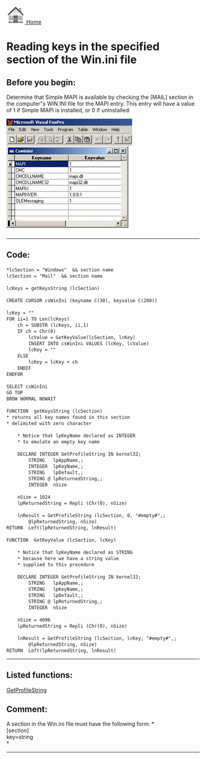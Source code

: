 [<img src="../images/home.png"> Home ](https://github.com/VFPX/Win32API)  

# Reading keys in the specified section of the Win.ini file

## Before you begin:
Determine that Simple MAPI is available by checking the [MAIL] section in the computer"s WIN.INI file for the MAPI entry. This entry will have a value of 1 if Simple MAPI is installed, or 0 if uninstalled:  

![](../images/mapiavail.jpg)  
  
***  


## Code:
```foxpro  
*lcSection = "Windows"  && section name
lcSection = "Mail"  && section name

lcKeys = getKeysString (lcSection)

CREATE CURSOR csWinIni (keyname C(30), keyvalue C(200))

lcKey = ""
FOR ii=1 TO Len(lcKeys)
	ch = SUBSTR (lcKeys, ii,1)
	IF ch = Chr(0)
		lcValue = GetKeyValue(lcSection, lcKey)
		INSERT INTO csWinIni VALUES (lcKey, lcValue)
		lcKey = ""
	ELSE
		lcKey = lcKey + ch
	ENDIF
ENDFOR

SELECT csWinIni
GO TOP
BROW NORMAL NOWAIT

FUNCTION  getKeysString (lcSection)
* returns all key names found in this section
* delimited with zero character

	* Notice that lpKeyName declared as INTEGER
	* to emulate an empty key name

	DECLARE INTEGER GetProfileString IN kernel32;
		STRING   lpAppName,;
		INTEGER  lpKeyName,;
		STRING   lpDefault,;
		STRING @ lpReturnedString,;
		INTEGER  nSize

	nSize = 1024
	lpReturnedString = Repli (Chr(0), nSize)

	lnResult = GetProfileString (lcSection, 0, "#empty#",;
		@lpReturnedString, nSize)
RETURN  Left(lpReturnedString, lnResult)

FUNCTION  GetKeyValue (lcSection, lcKey)

	* Notice that lpKeyName declared as STRING
	* because here we have a string value
	* supplied to this procedure

	DECLARE INTEGER GetProfileString IN kernel32;
		STRING   lpAppName,;
		STRING   lpKeyName,;
		STRING   lpDefault,;
		STRING @ lpReturnedString,;
		INTEGER  nSize

	nSize = 4096
	lpReturnedString = Repli (Chr(0), nSize)

	lnResult = GetProfileString (lcSection, lcKey, "#empty#",;
		@lpReturnedString, nSize)
RETURN  Left(lpReturnedString, lnResult)  
```  
***  


## Listed functions:
[GetProfileString](../libraries/kernel32/GetProfileString.md)  

## Comment:
A section in the Win.ini file must have the following form: *  
[section]  
key=string  
*  
        
  
***  

